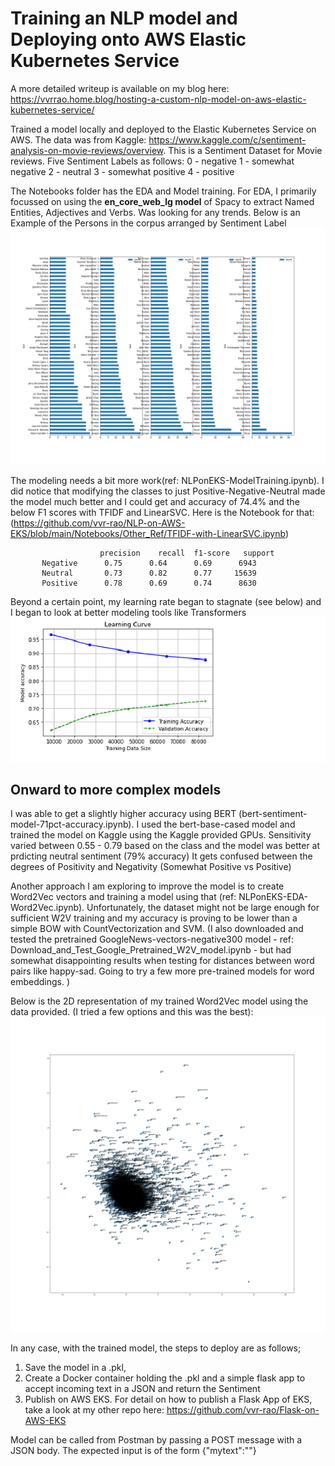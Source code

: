 # Training an NLP model and Deploying onto AWS Elastic Kubernetes Service

A more detailed writeup is available on my blog here: https://vvrrao.home.blog/hosting-a-custom-nlp-model-on-aws-elastic-kubernetes-service/

Trained a model locally and deployed  to the Elastic Kubernetes Service on AWS. The data was from Kaggle: https://www.kaggle.com/c/sentiment-analysis-on-movie-reviews/overview.
This is a Sentiment Dataset for Movie reviews. Five Sentiment Labels as follows:
0 - negative
1 - somewhat negative
2 - neutral
3 - somewhat positive
4 - positive

The Notebooks folder has the EDA and Model training. For EDA, I primarily focussed on using the **en_core_web_lg model** of Spacy to extract Named Entities, Adjectives and Verbs. Was looking for any trends. Below is an Example of the Persons in the corpus arranged by Sentiment Label
![Persons by Sentiment](https://github.com/vvr-rao/NLP-on-AWS-EKS/blob/main/Notebooks/Persons.png?raw=true)

The modeling needs a bit more work(ref: NLPonEKS-ModelTraining.ipynb). I did notice that modifying the classes to just Positive-Negative-Neutral made the model much better and I could get and accuracy of 74.4% and the below F1 scores with TFIDF and LinearSVC. Here is the Notebook for that: (https://github.com/vvr-rao/NLP-on-AWS-EKS/blob/main/Notebooks/Other_Ref/TFIDF-with-LinearSVC.ipynb)
                        
                        precision    recall  f1-score   support
           Negative      0.75      0.64      0.69      6943
           Neutral       0.73      0.82      0.77     15639
           Positive      0.78      0.69      0.74      8630
           
Beyond a certain point, my learning rate began to stagnate (see below) and I began to look at better modeling tools like Transformers
![Learning Curve SVM](https://github.com/vvr-rao/NLP-on-AWS-EKS/blob/main/Notebooks/Other_Ref/Learning_curve.png?raw=true)

## Onward to more complex models
I was able to get a slightly higher accuracy using BERT (bert-sentiment-model-71pct-accuracy.ipynb). I used the bert-base-cased model and trained the model on Kaggle using the Kaggle provided GPUs. Sensitivity varied between 0.55 - 0.79 based on the class and the model was better at prdicting neutral sentiment (79% accuracy) It gets confused between the degrees of Positivity and Negativity (Somewhat Positive vs Positive)

Another approach I am exploring to improve the model is to create Word2Vec vectors and training a model using that (ref: NLPonEKS-EDA-Word2Vec.ipynb). Unfortunately, the dataset might not be large enough for sufficient W2V training and my accuracy is proving to be lower than a simple BOW with CountVectorization and SVM. (I also downloaded and tested the pretrained GoogleNews-vectors-negative300 model - ref: Download_and_Test_Google_Pretrained_W2V_model.ipynb - but had somewhat disappointing results when testing for distances between word pairs like happy-sad. Going to try a few more pre-trained models for word embeddings. )

Below is the 2D representation of my trained Word2Vec model using the data provided. (I tried a few options and this was the best):
![Word2Vec](https://github.com/vvr-rao/NLP-on-AWS-EKS/blob/main/Notebooks/W2V.png?raw=true)

In any case, with the trained model, the steps to deploy are as follows;
1) Save the model in a .pkl, 
2) Create a Docker container holding the .pkl and a simple flask app to accept incoming text in a JSON and return the Sentiment
3) Publish on AWS EKS. For detail on how to publish a Flask App of EKS, take a look at my other repo here: https://github.com/vvr-rao/Flask-on-AWS-EKS

Model can be called from Postman by passing a POST message with a JSON body.
The expected input is of the form {"mytext":"<TEXT FOR WHICH SENTIMENT IS NEEDED>"}
  

